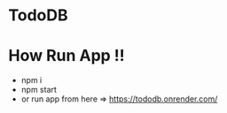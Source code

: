 # TodoDB
# How Run App !!
- npm i
- npm start
- or  run app from here => https://tododb.onrender.com/
